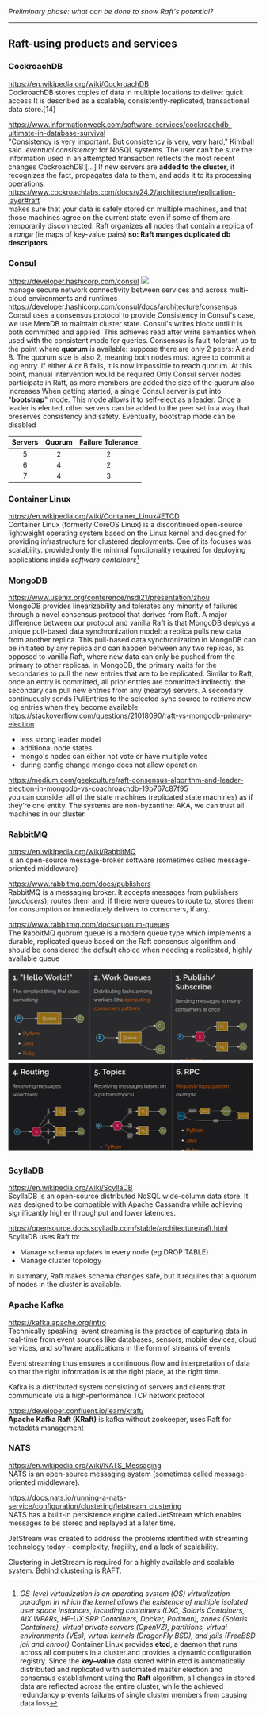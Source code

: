 *Preliminary phase: what can be done to show Raft's potential?*

---

## Raft-using products and services
### CockroachDB
https://en.wikipedia.org/wiki/CockroachDB \
CockroachDB stores copies of data in multiple locations to deliver quick access
It is described as a scalable, consistently-replicated, transactional data store.[14]  

https://www.informationweek.com/software-services/cockroachdb-ultimate-in-database-survival \
"Consistency is very important. But consistency is very, very hard," Kimball said.
*eventual consistency*: for NoSQL systems. The user can't be sure the information used in an attempted transaction reflects the most recent changes
CockroachDB [...] If new servers are **added to the cluster**, it recognizes the fact, propagates data to them, and adds it to its processing operations. \
https://www.cockroachlabs.com/docs/v24.2/architecture/replication-layer#raft \
makes sure that your data is safely stored on multiple machines, and that those machines agree on the current state even if some of them are temporarily disconnected.
Raft organizes all nodes that contain a replica of a *range* (ie maps of key-value pairs)
**so: Raft manges duplicated db descriptors**

### Consul
https://developer.hashicorp.com/consul
![](https://developer.hashicorp.com/_next/image?url=https%3A%2F%2Fwww.datocms-assets.com%2F2885%2F1679087694-devdot-consul_dm.png&w=3840&q=75&dpl=dpl_AHEeipEXds2r9yyJk3CRHnRaQC9s) \
manage secure network connectivity between services and across multi-cloud environments and runtimes \
https://developer.hashicorp.com/consul/docs/architecture/consensus \
Consul uses a consensus protocol to provide Consistency 
in Consul's case, we use MemDB to maintain cluster state. Consul's writes block until it is both committed and applied. This achieves read after write semantics when used with the consistent mode for queries.
Consensus is fault-tolerant up to the point where **quorum** is available: suppose there are only 2 peers: A and B. The quorum size is also 2, meaning both nodes must agree to commit a log entry. If either A or B fails, it is now impossible to reach quorum. At this point, manual intervention would be required 
Only Consul server nodes participate in Raft, as more members are added the size of the quorum also increases
When getting started, a single Consul server is put into "**bootstrap**" mode. This mode allows it to self-elect as a leader. Once a leader is elected, other servers can be added to the peer set in a way that preserves consistency and safety. Eventually, bootstrap mode can be disabled

| Servers | Quorum | Failure Tolerance |
| :-: | :-: | :-: |
|5|2|2|
|6|4|2|
|7|4|3|

### Container Linux 
https://en.wikipedia.org/wiki/Container_Linux#ETCD \
Container Linux (formerly CoreOS Linux) is a discontinued open-source lightweight operating system based on the Linux kernel and designed for providing infrastructure for clustered deployments. One of its focuses was scalability. 
provided only the minimal functionality required for deploying applications inside *software containers*[^1] 
[^1]: *OS-level virtualization is an operating system (OS) virtualization paradigm in which the kernel allows the existence of multiple isolated user space instances, including containers (LXC, Solaris Containers, AIX WPARs, HP-UX SRP Containers, Docker, Podman), zones (Solaris Containers), virtual private servers (OpenVZ), partitions, virtual environments (VEs), virtual kernels (DragonFly BSD), and jails (FreeBSD jail and chroot)*
Container Linux provides **etcd**, a daemon that runs across all computers in a cluster and provides a dynamic configuration registry. Since the **key–value** data stored within etcd is automatically distributed and replicated with automated master election and consensus establishment using the **Raft** algorithm, all changes in stored data are reflected across the entire cluster, while the achieved redundancy prevents failures of single cluster members from causing data loss

### MongoDB
https://www.usenix.org/conference/nsdi21/presentation/zhou \
MongoDB provides linearizability and tolerates any minority of failures through a novel consensus protocol that derives from Raft. A major difference between our protocol and vanilla Raft is that MongoDB deploys a unique pull-based data synchronization model: a replica pulls new data from another replica. This pull-based data synchronization in MongoDB can be initiated by any replica and can happen between any two replicas, as opposed to vanilla Raft, where new data can only be pushed from the primary to other replicas. in MongoDB, the primary waits for the secondaries to pull the new entries that are to be replicated. Similar to Raft, once an entry is committed, all prior entries are committed indirectly. the secondary can pull new entries from any (nearby) servers. A secondary continuously sends PullEntries to the selected sync source to retrieve new log entries when they become available.
https://stackoverflow.com/questions/21018090/raft-vs-mongodb-primary-election 
 - less strong leader model
 - additional node states 
 - mongo's nodes can either not vote or have multiple votes
 - during config change mongo does not allow operation

https://medium.com/geekculture/raft-consensus-algorithm-and-leader-election-in-mongodb-vs-coachroachdb-19b767c87f95 \
you can consider all of the state machines (replicated state machines) as if they’re one entity.
The systems are non-byzantine: AKA, we can trust all machines in our cluster.

### RabbitMQ
https://en.wikipedia.org/wiki/RabbitMQ \
is an open-source message-broker software (sometimes called message-oriented middleware)

https://www.rabbitmq.com/docs/publishers \
RabbitMQ is a messaging broker. It accepts messages from publishers (*producers*), routes them and, if there were queues to route to, stores them for consumption or immediately delivers to consumers, if any.

https://www.rabbitmq.com/docs/quorum-queues \
The RabbitMQ quorum queue is a modern queue type which implements a durable, replicated queue based on the Raft consensus algorithm and should be considered the default choice when needing a replicated, highly available queue

![](./imgs/rabbitMQ_examples1to3.png)
![](./imgs/rabbitMQ_examples4to6.png)

### ScyllaDB
https://en.wikipedia.org/wiki/ScyllaDB \
ScyllaDB is an open-source distributed NoSQL wide-column data store. It was designed to be compatible with Apache Cassandra while achieving significantly higher throughput and lower latencies.

https://opensource.docs.scylladb.com/stable/architecture/raft.html \
ScyllaDB uses Raft to:
- Manage schema updates in every node (eg DROP TABLE)
- Manage cluster topology

In summary, Raft makes schema changes safe, but it requires that a quorum of nodes in the cluster is available.


### Apache Kafka
https://kafka.apache.org/intro \
Technically speaking, event streaming is the practice of capturing data in real-time from event sources like databases, sensors, mobile devices, cloud services, and software applications in the form of streams of events

Event streaming thus ensures a continuous flow and interpretation of data so that the right information is at the right place, at the right time. 

Kafka is a distributed system consisting of servers and clients that communicate via a high-performance TCP network protocol

https://developer.confluent.io/learn/kraft/ \
**Apache Kafka Raft (KRaft)** is kafka without zookeeper,  uses Raft for metadata management

### NATS
https://en.wikipedia.org/wiki/NATS_Messaging \
NATS is an open-source messaging system (sometimes called message-oriented middleware).

https://docs.nats.io/running-a-nats-service/configuration/clustering/jetstream_clustering \
NATS has a built-in persistence engine called JetStream which enables messages to be stored and replayed at a later time.

JetStream was created to address the problems identified with streaming technology today - complexity, fragility, and a lack of scalability.

Clustering in JetStream is required for a highly available and scalable system. Behind clustering is RAFT.
